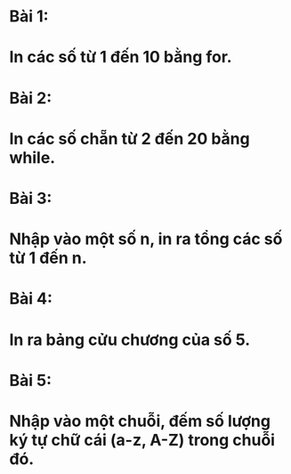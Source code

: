 # Bài 1:
# In các số từ 1 đến 10 bằng for.
# Bài 2:
# In các số chẵn từ 2 đến 20 bằng while.
# Bài 3:
# Nhập vào một số n, in ra tổng các số từ 1 đến n.
# Bài 4:
# In ra bảng cửu chương của số 5.
# Bài 5:
# Nhập vào một chuỗi, đếm số lượng ký tự chữ cái (a-z, A-Z) trong chuỗi đó.